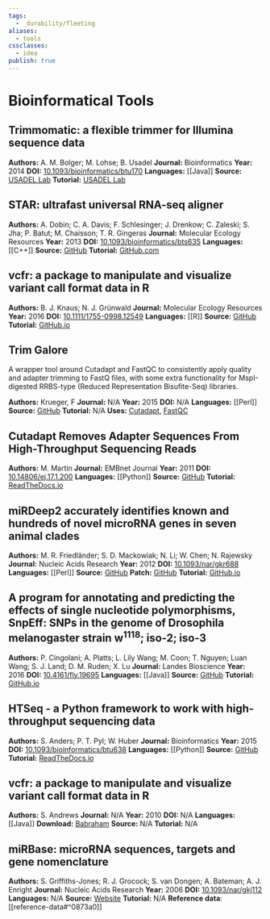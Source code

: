```yaml
---
tags:
  - _durability/fleeting
aliases:
  - tools
cssclasses:
  - idea
publish: true
---
```

# Bioinformatical Tools

## Trimmomatic: a flexible trimmer for Illumina sequence data
**Authors:** A. M. Bolger; M. Lohse; B. Usadel
**Journal:** Bioinformatics
**Year:** 2014
**DOI:** [10.1093/bioinformatics/btu170](https://doi.org/10.1093/bioinformatics/btu170)
**Languages:** [[Java]]
**Source:** [USADEL Lab](http://www.usadellab.org/cms/index.php?page=trimmomatic)
**Tutorial:** [USADEL Lab](http://www.usadellab.org/cms/index.php?page=trimmomatic)

## STAR: ultrafast universal RNA-seq aligner
**Authors:** A. Dobin; C. A. Davis; F. Schlesinger; J. Drenkow; C. Zaleski; S. Jha; P. Batut; M. Chaisson; T. R. Gingeras
**Journal:** Molecular Ecology Resources
**Year:** 2013
**DOI:** [10.1093/bioinformatics/bts635](https://doi.org/10.1093/bioinformatics/bts635)
**Languages:** [[C++]]
**Source:** [GitHub](https://github.com/alexdobin/STAR)
**Tutorial:** [GitHub.com](https://github.com/alexdobin/STAR/blob/master/doc/STARmanual.pdf)

## vcfr: a package to manipulate and visualize variant call format data in R
**Authors:** B. J. Knaus; N. J. Grünwald
**Journal:** Molecular Ecology Resources
**Year:** 2016
**DOI:** [10.1111/1755-0998.12549](https://doi.org/10.1111/1755-0998.12549)
**Languages:** [[R]]
**Source:** [GitHub](https://github.com/knausb/vcfR)
**Tutorial:** [GitHub.io](https://cran.r-project.org/web/packages/vcfR/vignettes/intro_to_vcfR.html)

## Trim Galore
A wrapper tool around Cutadapt and FastQC to consistently apply quality and adapter trimming to FastQ files, with some extra functionality for MspI-digested RRBS-type (Reduced Representation Bisufite-Seq) libraries.

**Authors:** Krueger, F 
**Journal:** N/A
**Year:** 2015
**DOI:** N/A
**Languages:** [[Perl]]
**Source:** [GitHub](https://github.com/FelixKrueger/TrimGalore)
**Tutorial:** N/A
**Uses:** [Cutadapt](M-Martin-2010.md), [FastQC](S-Andrews-2010.md)

## Cutadapt Removes Adapter Sequences From High-Throughput Sequencing Reads
**Authors:** M. Martin
**Journal:** EMBnet Journal
**Year:** 2011
**DOI:** [10.14806/ej.17.1.200](https://doi.org/10.14806/ej.17.1.200)
**Languages:** [[Python]]
**Source:** [GitHub](https://github.com/marcelm/cutadapt)
**Tutorial:** [ReadTheDocs.io](https://cutadapt.readthedocs.io/)

## miRDeep2 accurately identifies known and hundreds of novel microRNA genes in seven animal clades
**Authors:** M. R. Friedländer; S. D. Mackowiak; N. Li; W. Chen; N. Rajewsky
**Journal:** Nucleic Acids Research
**Year:** 2012
**DOI:** [10.1093/nar/gkr688](https://doi.org/10.1093/nar/gkr688)
**Languages:** [[Perl]]
**Source:** [GitHub](https://github.com/rajewsky-lab/mirdeep2)
**Patch:** [GitHub](https://github.com/Drmirdeep/mirdeep2_patch)
**Tutorial:** [GitHub.io](https://drmirdeep.github.io/mirdeep2_tutorial.html)

## A program for annotating and predicting the effects of single nucleotide polymorphisms, SnpEff: SNPs in the genome of Drosophila melanogaster strain w<sup>1118</sup>; iso-2; iso-3
**Authors:** P. Cingolani; A. Platts; L. Lily Wang; M. Coon; T. Nguyen; Luan Wang; S. J. Land; D. M. Ruden; X. Lu
**Journal:** Landes Bioscience
**Year:** 2016
**DOI:** [10.4161/fly.19695](http://dx.doi.org/10.4161/fly.19695)
**Languages:** [[Java]]
**Source:** [GitHub](https://github.com/pcingola/SnpEff)
**Tutorial:** [GitHub.io](https://pcingola.github.io/SnpEff/se_introduction/)

## HTSeq - a Python framework to work with high-throughput sequencing data
**Authors:** S. Anders; P. T. Pyl; W. Huber
**Journal:** Bioinformatics
**Year:** 2015
**DOI:** [10.1093/bioinformatics/btu638](https://doi.org/10.1093/bioinformatics/btu638)
**Languages:** [[Python]]
**Source:** [GitHub](https://github.com/htseq/htseq)
**Tutorial:** [ReadTheDocs.io](http://htseq.readthedocs.io)

## vcfr: a package to manipulate and visualize variant call format data in R
**Authors:** S. Andrews
**Journal:** N/A
**Year:** 2010
**DOI:** N/A
**Languages:** [[Java]]
**Download:** [Babraham](http://www.bioinformatics.babraham.ac.uk/projects/fastqc/)
**Source:** N/A
**Tutorial:** N/A

## miRBase: microRNA sequences, targets and gene nomenclature
**Authors:** S. Griffiths-Jones; R. J. Grocock; S. van Dongen; A. Bateman; A. J. Enright
**Journal:** Nucleic Acids Research
**Year:** 2006
**DOI:** [10.1093/nar/gkj112](https://doi.org/10.1093/nar/gkj112)
**Languages:** N/A
**Source:** [Website](https://www.mirbase.org)
**Tutorial:** N/A
**Reference data**: [[reference-data#^0873a0]]
